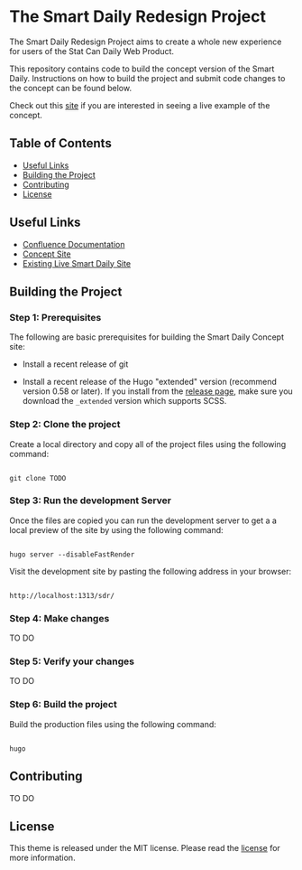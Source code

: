 # The Smart Daily Redesign Project

The Smart Daily Redesign Project aims to create a whole new experience for users of the Stat Can Daily Web Product. 

This repository contains code to build the concept version of the Smart Daily. Instructions on how to build the project and submit code changes to the concept can be found below. 

Check out this [site](https://uxdc.pages.cloud.statcan.ca/sdr/) if you are interested in seeing a live example of the concept.

## Table of Contents 

* [Useful Links](#useful-links)
* [Building the Project](#building-the-project)
* [Contributing](#contributing)
* [License](#license)

## Useful Links

* [Confluence Documentation](https://confluence.statcan.ca/display/DISSDEV/Smart+Daily+Redesign)
* [Concept Site](https://uxdc.pages.cloud.statcan.ca/sdr/)
* [Existing Live Smart Daily Site](https://www150.statcan.gc.ca/n1/dai-quo/index-eng.htm)


## Building the Project

### Step 1: Prerequisites

The following are basic prerequisites for building the Smart Daily Concept site:

* Install a recent release of git

* Install a recent release of the Hugo "extended" version (recommend version 0.58 or later). If you install from the [release page](https://github.com/gohugoio/hugo/releases), make sure you download the `_extended` version which supports SCSS.

### Step 2: Clone the project

Create a local directory and copy all of the project files using the following command: 

```

git clone TODO

```

### Step 3: Run the development Server 

Once the files are copied you can run the development server to get a a local preview of the site by using the following command: 

```

hugo server --disableFastRender 

```

Visit the development site by pasting the following address in your browser: 

```

http://localhost:1313/sdr/

```

### Step 4: Make changes 

TO DO


### Step 5: Verify your changes 

TO DO



### Step 6: Build the project

Build the production files using the following command: 

```

hugo

```

## Contributing 

TO DO

## License

This theme is released under the MIT license. Please read the [license](https://github.com/jpescador/hugo-future-imperfect/blob/master/LICENSE.md) for more information.
